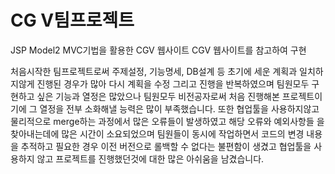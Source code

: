 # CG V팀프로젝트
JSP Model2 MVC기법을 활용한 CGV 웹사이트
CGV 웹사이트를 참고하여 구현

처음시작한 팀프로젝트로써 주제설정, 기능명세, DB설계 등
초기에 세운 계획과 일치하지않게 진행된 경우가 많아 다시 계획을 수정 그리고 진행을 반복하였으며
팀원모두 구현하고 싶은 기능과 열정은 많았으나 
팀원모두 비전공자로써 처음 진행해본 프로젝트이기에 그 열정을 전부 소화해낼 능력은 많이 부족했습니다.
또한 협업툴을 사용하지않고 물리적으로 merge하는 과정에서 많은 오류들이 발생하였고
해당 오류와 예외사항들 을 찾아내는데에 많은 시간이 소요되었으며 
팀원들이 동시에 작업하면서 코드의 변경 내용을 추적하고 필요한 경우 이전 버전으로 롤백할 수 없다는 불편함이 생겼고
협업툴을 사용하지 않고 프로젝트를 진행했던것에 대한 많은 아쉬움을 남겼습니다.
